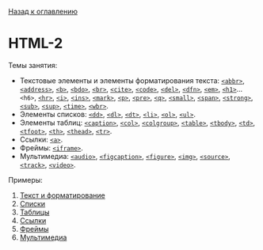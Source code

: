 [Назад к оглавлению](https://github.com/Vladislav-Lyuminarskiy/Web-course)

# HTML-2

Темы занятия:
- Текстовые элементы и элементы форматирования текста: [`<abbr>`](http://htmlbook.ru/html/abbr), [`<address>`](http://htmlbook.ru/html/address), [`<b>`](http://htmlbook.ru/html/b), [`<bdo>`](http://htmlbook.ru/html/bdo), [`<br>`](http://htmlbook.ru/html/br), [`<cite>`](http://htmlbook.ru/html/cite), [`<code>`](http://htmlbook.ru/html/code), [`<del>`](http://htmlbook.ru/html/del), [`<dfn>`](http://htmlbook.ru/html/dfn), [`<em>`](http://htmlbook.ru/html/em), [`<h1>`](http://htmlbook.ru/html/h1)...`<h6>`, [`<hr>`](http://htmlbook.ru/html/hr), [`<i>`](http://htmlbook.ru/html/i), [`<ins>`](http://htmlbook.ru/html/ins), [`<mark>`](http://htmlbook.ru/html/mark), [`<p>`](http://htmlbook.ru/html/p), [`<pre>`](http://htmlbook.ru/html/pre), [`<q>`](http://htmlbook.ru/html/q), [`<small>`](http://htmlbook.ru/html/small), [`<span>`](http://htmlbook.ru/html/span), [`<strong>`](http://htmlbook.ru/html/strong), [`<sub>`](http://htmlbook.ru/html/sub), [`<sup>`](http://htmlbook.ru/html/sup), [`<time>`](http://htmlbook.ru/html/time), [`<wbr>`](http://htmlbook.ru/html/wbr).
- Элементы списков: [`<dd>`](http://htmlbook.ru/html/dd), [`<dl>`](http://htmlbook.ru/html/dl), [`<dt>`](http://htmlbook.ru/html/dt), [`<li>`](http://htmlbook.ru/html/li), [`<ol>`](http://htmlbook.ru/html/ol), [`<ul>`](http://htmlbook.ru/html/ul).
- Элементы таблиц: [`<caption>`](http://htmlbook.ru/html/caption), [`<col>`](http://htmlbook.ru/html/col), [`<colgroup>`](http://htmlbook.ru/html/colgroup), [`<table>`](http://htmlbook.ru/html/table), [`<tbody>`](http://htmlbook.ru/html/tbody), [`<td>`](http://htmlbook.ru/html/td), [`<tfoot>`](http://htmlbook.ru/html/tfoot), [`<th>`](http://htmlbook.ru/html/th), [`<thead>`](http://htmlbook.ru/html/thead), [`<tr>`](http://htmlbook.ru/html/tr).
- Ссылки: [`<a>`](http://htmlbook.ru/html/a).
- Фреймы: [`<iframe>`](http://htmlbook.ru/html/iframe).
- Мультимедиа: [`<audio>`](http://htmlbook.ru/html/audio), [`<figcaption>`](http://htmlbook.ru/html/figcaption), [`<figure>`](http://htmlbook.ru/html/figure), [`<img>`](http://htmlbook.ru/html/img), [`<source>`](http://htmlbook.ru/html/source), [`<track>`](http://htmlbook.ru/html/track), [`<video>`](http://htmlbook.ru/html/video).

Примеры:
1. [Текст и форматирование](https://github.com/Vladislav-Lyuminarskiy/Web-course/tree/master/02-HTML-2/text)
2. [Списки](https://github.com/Vladislav-Lyuminarskiy/Web-course/tree/master/02-HTML-2/lists)
3. [Таблицы](https://github.com/Vladislav-Lyuminarskiy/Web-course/tree/master/02-HTML-2/tables)
4. [Ссылки](https://github.com/Vladislav-Lyuminarskiy/Web-course/tree/master/02-HTML-2/links)
5. [Фреймы](https://github.com/Vladislav-Lyuminarskiy/Web-course/tree/master/02-HTML-2/frames)
6. [Мультимедиа](https://github.com/Vladislav-Lyuminarskiy/Web-course/tree/master/02-HTML-2/multimedia)